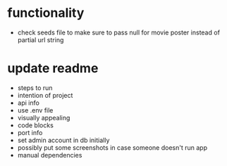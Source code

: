 # functionality

- check seeds file to make sure to pass null for movie poster instead of partial url string

# update readme

- steps to run
- intention of project
- api info
- use .env file
- visually appealing
- code blocks
- port info
- set admin account in db initially
- possibly put some screenshots in case someone doesn't run app
- manual dependencies
